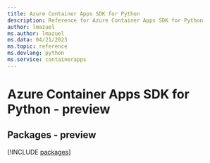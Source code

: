 ```yaml
---
title: Azure Container Apps SDK for Python
description: Reference for Azure Container Apps SDK for Python
author: lmazuel
ms.author: lmazuel
ms.data: 04/21/2023
ms.topic: reference
ms.devlang: python
ms.service: containerapps
---
```

# Azure Container Apps SDK for Python - preview
## Packages - preview
[!INCLUDE [packages](container-apps-index.md)]